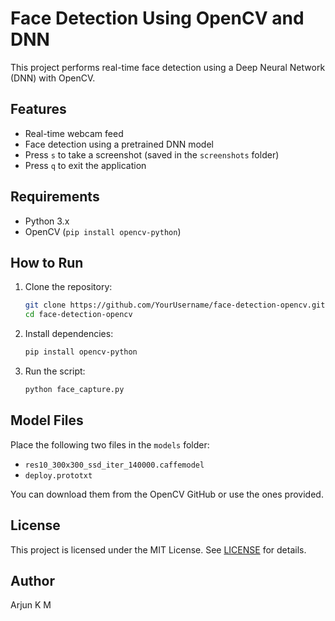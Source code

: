 # Face Detection Using OpenCV and DNN

This project performs real-time face detection using a Deep Neural Network (DNN) with OpenCV.

## Features
- Real-time webcam feed
- Face detection using a pretrained DNN model
- Press `s` to take a screenshot (saved in the `screenshots` folder)
- Press `q` to exit the application

## Requirements
- Python 3.x
- OpenCV (`pip install opencv-python`)

## How to Run
1. Clone the repository:
   ```bash
   git clone https://github.com/YourUsername/face-detection-opencv.git
   cd face-detection-opencv
   ```
2. Install dependencies:
   ```bash
   pip install opencv-python
   ```
3. Run the script:
   ```bash
   python face_capture.py
   ```

## Model Files
Place the following two files in the `models` folder:
- `res10_300x300_ssd_iter_140000.caffemodel`
- `deploy.prototxt`

You can download them from the OpenCV GitHub or use the ones provided.

## License
This project is licensed under the MIT License. See [LICENSE](LICENSE) for details.

## Author
Arjun K M